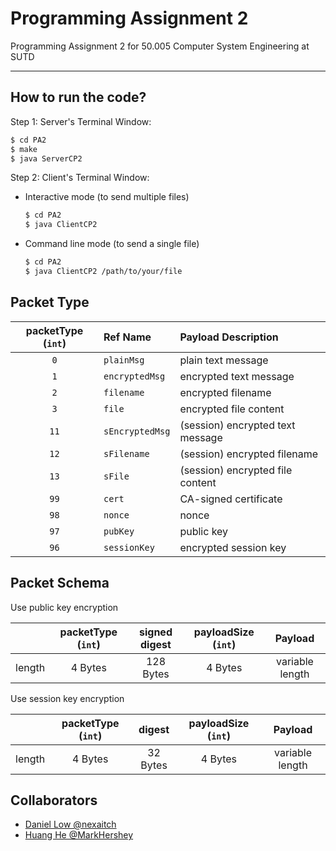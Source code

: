 # Programming Assignment 2

Programming Assignment 2 for 50.005 Computer System Engineering at SUTD

<!-- -   PA2 briefing: https://docs.google.com/document/d/13ejwUagzpAMuWI91-uwWF1TswoJVLGW3Gd9i6Vq9IWs/edit -->

---

## How to run the code?

Step 1: Server's Terminal Window:

```bash
$ cd PA2
$ make
$ java ServerCP2
```

Step 2: Client's Terminal Window:

-   Interactive mode (to send multiple files)

    ```bash
    $ cd PA2
    $ java ClientCP2
    ```

-   Command line mode (to send a single file)

    ```bash
    $ cd PA2
    $ java ClientCP2 /path/to/your/file
    ```

## Packet Type

| packetType (`int`) | Ref Name        | Payload Description              |
| :----------------: | :-------------- | :------------------------------- |
|        `0`         | `plainMsg`      | plain text message               |
|        `1`         | `encryptedMsg`  | encrypted text message           |
|        `2`         | `filename`      | encrypted filename               |
|        `3`         | `file`          | encrypted file content           |
|        `11`        | `sEncryptedMsg` | (session) encrypted text message |
|        `12`        | `sFilename`     | (session) encrypted filename     |
|        `13`        | `sFile`         | (session) encrypted file content |
|        `99`        | `cert`          | CA-signed certificate            |
|        `98`        | `nonce`         | nonce                            |
|        `97`        | `pubKey`        | public key                       |
|        `96`        | `sessionKey`    | encrypted session key            |

## Packet Schema

Use public key encryption

|        | packetType (`int`) | signed digest | payloadSize (`int`) |     Payload     |
| ------ | :----------------: | :-----------: | :-----------------: | :-------------: |
| length |      4 Bytes       |   128 Bytes   |       4 Bytes       | variable length |

Use session key encryption

|        | packetType (`int`) |  digest  | payloadSize (`int`) |     Payload     |
| ------ | :----------------: | :------: | :-----------------: | :-------------: |
| length |      4 Bytes       | 32 Bytes |       4 Bytes       | variable length |

## Collaborators

-   [Daniel Low @nexaitch](https://github.com/nexaitch)
-   [Huang He @MarkHershey](https://github.com/MarkHershey)

```

```
